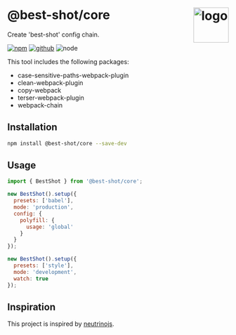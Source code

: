# @best-shot/core <img src="https://cdn.jsdelivr.net/gh/best-shot/best-shot/packages/core/logo.svg" alt="logo" height="80" align="right">

Create 'best-shot' config chain.

[![npm][npm-badge]][npm-url]
[![github][github-badge]][github-url]
![node][node-badge]

[npm-url]: https://www.npmjs.com/package/@best-shot/core
[npm-badge]: https://img.shields.io/npm/v/@best-shot/core.svg?style=flat-square&logo=npm
[github-url]: https://github.com/best-shot/best-shot/tree/master/packages/core
[github-badge]: https://img.shields.io/npm/l/@best-shot/core.svg?style=flat-square&colorB=blue&logo=github
[node-badge]: https://img.shields.io/node/v/@best-shot/core.svg?style=flat-square&colorB=green&logo=node.js

This tool includes the following packages:

- case-sensitive-paths-webpack-plugin
- clean-webpack-plugin
- copy-webpack
- terser-webpack-plugin
- webpack-chain

## Installation

```bash
npm install @best-shot/core --save-dev
```

## Usage

```mjs
import { BestShot } from '@best-shot/core';

new BestShot().setup({
  presets: ['babel'],
  mode: 'production',
  config: {
    polyfill: {
      usage: 'global'
    }
  }
});

new BestShot().setup({
  presets: ['style'],
  mode: 'development',
  watch: true
});
```

## Inspiration

This project is inspired by [neutrinojs](https://neutrinojs.org/).
